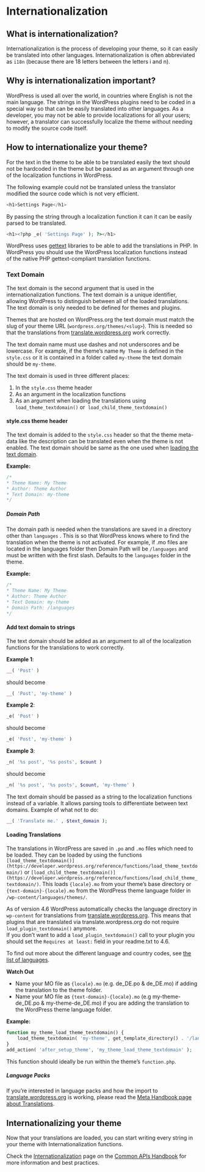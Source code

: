 # Internationalization

## What is internationalization?

Internationalization is the process of developing your theme, so it can easily be translated into other languages. Internationalization is often abbreviated as `i18n` (because there are 18 letters between the letters i and n).

## Why is internationalization important?

WordPress is used all over the world, in countries where English is not the main language. The strings in the WordPress plugins need to be coded in a special way so that can be easily translated into other languages. As a developer, you may not be able to provide localizations for all your users; however, a translator can successfully localize the theme without needing to modify the source code itself.

## How to internationalize your theme?

For the text in the theme to be able to be translated easily the text should not be hardcoded in the theme but be passed as an argument through one of the localization functions in WordPress.

The following example could not be translated unless the translator modified the source code which is not very efficient.

```php
<h1>Settings Page</h1>
```

By passing the string through a localization function it can it can be easily parsed to be translated.

```php
<h1><?php _e( 'Settings Page' ); ?></h1>
```

WordPress uses [gettext](http://www.gnu.org/software/gettext/) libraries to be able to add the translations in PHP. In WordPress you should use the WordPress localization functions instead of the native PHP gettext-compliant translation functions.

### Text Domain

The text domain is the second argument that is used in the internationalization functions. The text domain is a unique identifier, allowing WordPress to distinguish between all of the loaded translations. The text domain is only needed to be defined for themes and plugins.

Themes that are hosted on WordPress.org the text domain must match the slug of your theme URL (`wordpress.org/themes/<slug>`). This is needed so that the translations from [translate.wordpress.org](https://translate.wordpress.org/) work correctly.

The text domain name must use dashes and not underscores and be lowercase. For example, if the theme’s name `My Theme` is defined in the `style.css` or it is contained in a folder called `my-theme` the text domain should be `my-theme`.

The text domain is used in three different places:

1.  In the `style.css` theme header
2.  As an argument in the localization functions
3.  As an argument when loading the translations using `load_theme_textdomain()` or  `load_child_theme_textdomain()`

#### style.css theme header

The text domain is added to the `style.css` header so that the theme meta-data like the description can be translated even when the theme is not enabled. The text domain should be same as the one used when [loading the text domain](#loading-text-domain).

**Example:**

```php
/*
* Theme Name: My Theme
* Author: Theme Author
* Text Domain: my-theme
*/
```

##### Domain Path

The domain path is needed when the translations are saved in a directory other than `languages` . This is so that WordPress knows where to find the translation when the theme is not activated. For example, if .mo files are located in the languages folder then Domain Path will be `/languages` and must be written with the first slash. Defaults to the `languages` folder in the theme.

**Example:**

```php
/*
* Theme Name: My Theme
* Author: Theme Author
* Text Domain: my-theme
* Domain Path: /languages
*/
```

#### Add text domain to strings

The text domain should be added as an argument to all of the localization functions for the translations to work correctly.

**Example 1**:

```php
__( 'Post' )
```

should become

```php
__( 'Post', 'my-theme' )
```

**Example 2**:

```php
_e( 'Post' )
```

should become

```php
_e( 'Post', 'my-theme' )
```

**Example 3**:

```php
_n( '%s post', '%s posts', $count )
```

should become

```php
_n( '%s post', '%s posts', $count, 'my-theme' )
```

The text domain should be passed as a string to the localization functions instead of a variable. It allows parsing tools to differentiate between text domains. Example of what not to do:  

```php
__( 'Translate me.' , $text_domain );
```

  

#### Loading Translations

The translations in WordPress are saved in `.po` and `.mo` files which need to be loaded. They can be loaded by using the functions `[load_theme_textdomain()](https://developer.wordpress.org/reference/functions/load_theme_textdomain/)` or `[load_child_theme_textdomain()](https://developer.wordpress.org/reference/functions/load_child_theme_textdomain/)`. This loads `{locale}.mo` from your theme’s base directory or `{text-domain}-{locale}.mo` from the WordPress theme language folder in `/wp-content/languages/themes/`.

As of version 4.6 WordPress automatically checks the language directory in `wp-content` for translations from [translate.wordpress.org](https://translate.wordpress.org/). This means that plugins that are translated via translate.wordpress.org do not require `load_plugin_textdomain()` anymore.  
If you don’t want to add a `load_plugin_textdomain()` call to your plugin you should set the `Requires at least:` field in your readme.txt to 4.6.  

To find out more about the different language and country codes, see [the list of languages](https://make.wordpress.org/polyglots/teams/ "https://codex.wordpress.org/WordPress_in_Your_Language").

**Watch Out**

*   Name your MO file as `{locale}.mo` (e.g. de\_DE.po & de\_DE.mo) if adding the translation to the theme folder.
*   Name your MO file as `{text-domain}-{locale}.mo` (e.g my-theme-de\_DE.po & my-theme-de\_DE.mo) if you are adding the translation to the WordPress theme language folder.

**Example:**

```php
function my_theme_load_theme_textdomain() {
    load_theme_textdomain( 'my-theme', get_template_directory() . '/languages' );
}
add_action( 'after_setup_theme', 'my_theme_load_theme_textdomain' );
```

This function should ideally be run within the theme’s `function.php`.

##### Language Packs

If you’re interested in language packs and how the import to [translate.wordpress.org](https://translate.wordpress.org/) is working, please read the [Meta Handbook page about Translations](https://make.wordpress.org/meta/handbook/documentation/translations/).

## Internationalizing your theme

Now that your translations are loaded, you can start writing every string in your theme with Internationalization functions.

Check the [Internationalization](https://developer.wordpress.org/apis/handbook/internationalization/) page on the [Common APIs Handbook](https://developer.wordpress.org/apis/) for more information and best practices.